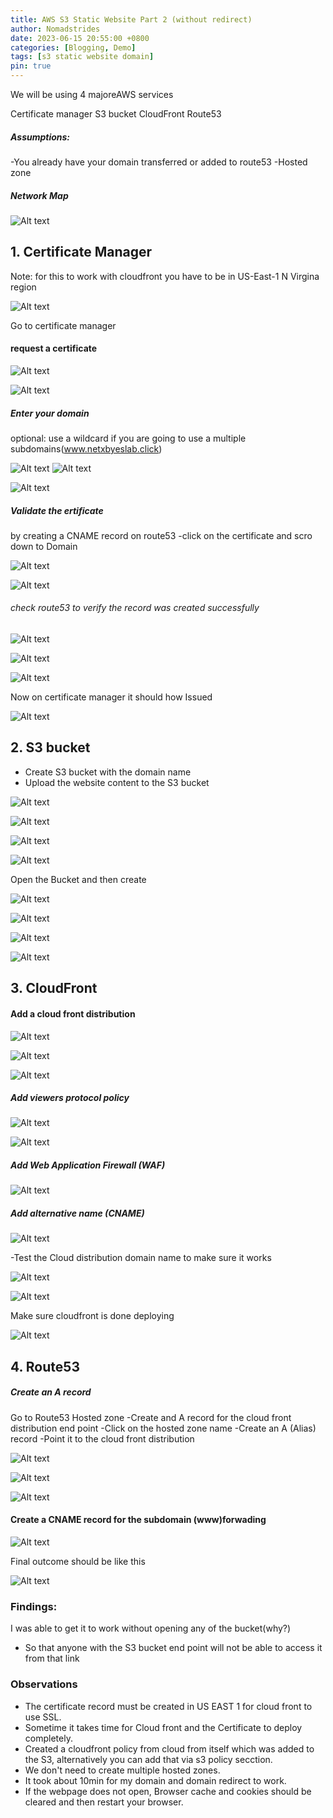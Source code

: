 ```yaml
---
title: AWS S3 Static Website Part 2 (without redirect)
author: Nomadstrides
date: 2023-06-15 20:55:00 +0800
categories: [Blogging, Demo]
tags: [s3 static website domain]
pin: true
---
```



We will be using 4 majoreAWS services

Certificate manager
S3 bucket
CloudFront
Route53


##### Assumptions:
-You already have your domain transferred or added to route53
-Hosted zone

##### Network Map

![Alt text](/assets/img/aws-s3-static-website-2/static-website-networkmap.png)

## 1. Certificate Manager

Note: for this to work with cloudfront you have to be in US-East-1 N Virgina region

![Alt text](/assets/img/aws-s3-static-website-2/20230722101944.png)


Go to certificate manager

#### request a certificate

![Alt text](/assets/img/aws-s3-static-website-2/20230722100224.png)

![Alt text](/assets/img/aws-s3-static-website-2/20230722100406.png)

##### Enter your domain 
optional: use a wildcard if you are going to use a multiple subdomains(www.netxbyeslab.click)

![Alt text](/assets/img/aws-s3-static-website-2/20230722100640.png)
![Alt text](/assets/img/aws-s3-static-website-2/20230722100854.png)

![Alt text](/assets/img/aws-s3-static-website-2/20230722102353.png)

##### Validate the ertificate 

by creating a CNAME record on route53
-click on the certificate and scro down to Domain

![Alt text](/assets/img/aws-s3-static-website-2/20230722102640.png)

![Alt text](/assets/img/aws-s3-static-website-2/20230722102908.png)


###### check route53 to verify the record was created successfully

![Alt text](/assets/img/aws-s3-static-website-2/20230722103036.png)

![Alt text](/assets/img/aws-s3-static-website-2/20230722103120.png)

![Alt text](/assets/img/aws-s3-static-website-2/20230722103239.png)

Now on certificate manager it should how Issued

![Alt text](/assets/img/aws-s3-static-website-2/20230722103344.png)



## 2. S3 bucket

- Create S3 bucket with the domain name 
- Upload the website content to the S3 bucket


![Alt text](/assets/img/aws-s3-static-website-2/20230722103544.png)

![Alt text](/assets/img/aws-s3-static-website-2/20230722103657.png)

![Alt text](/assets/img/aws-s3-static-website-2/20230722103742.png)

![Alt text](/assets/img/aws-s3-static-website-2/20230722103823.png)

Open the Bucket and then create 

![Alt text](/assets/img/aws-s3-static-website-2/20230722103855.png)

![Alt text](/assets/img/aws-s3-static-website-2/20230722124608.png)

![Alt text](/assets/img/aws-s3-static-website-2/20230722124712.png)

![Alt text](/assets/img/aws-s3-static-website-2/20230722124752.png)


## 3. CloudFront

#### Add a cloud front distribution

![Alt text](/assets/img/aws-s3-static-website-2/20230722124906.png)


![Alt text](/assets/img/aws-s3-static-website-2/20230722125255.png)


![Alt text](/assets/img/aws-s3-static-website-2/20230722125058.png)

##### Add viewers protocol policy

![Alt text](/assets/img/aws-s3-static-website-2/20230722125531.png)

![Alt text](/assets/img/aws-s3-static-website-2/20230722125657.png)

##### Add Web Application Firewall (WAF)

![Alt text](/assets/img/aws-s3-static-website-2/20230722125824.png)

##### Add alternative name (CNAME)

![Alt text](/assets/img/aws-s3-static-website-2/20230722131140.png)


-Test the Cloud distribution domain name to make sure it works

![Alt text](/assets/img/aws-s3-static-website-2/20230722131323.png)

![Alt text](/assets/img/aws-s3-static-website-2/20230722131644.png)

Make sure cloudfront is done deploying

![Alt text](/assets/img/aws-s3-static-website-2/20230722133225.png)



## 4. Route53

##### Create an A record

Go to Route53 Hosted zone
-Create and A record for the cloud front distribution end point
-Click on the hosted zone name
-Create an A (Alias) record 
	-Point it to the cloud front distribution

![Alt text](/assets/img/aws-s3-static-website-2/20230722133358.png)

![Alt text](/assets/img/aws-s3-static-website-2/20230722133448.png)

![Alt text](/assets/img/aws-s3-static-website-2/20230722133841.png)


#### Create a CNAME record for the subdomain (www)forwading

![Alt text](/assets/img/aws-s3-static-website-2/20230722134206.png)

Final outcome should be like this

![Alt text](/assets/img/aws-s3-static-website-2/20230722134400.png)



### Findings:

I was able to get it to work without opening any of the bucket(why?)
- So that anyone with the S3 bucket end point will not be able to access it from that link

### Observations

- The certificate record must be created in US EAST 1 for cloud front to use SSL.
- Sometime it takes time for Cloud front and the Certificate to deploy completely.
- Created a cloudfront policy from cloud from itself which was added to the S3, alternatively you can add that via s3 policy secction.
- We don't need to create multiple hosted zones.
- It took about 10min for my domain and domain redirect to work.
- If the webpage does not open, Browser cache and cookies should be cleared and then restart your browser.



